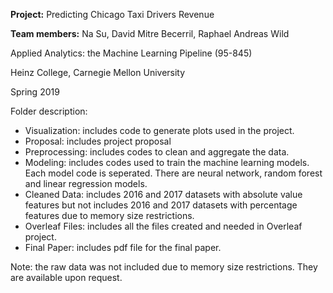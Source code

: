 **Project:** Predicting Chicago Taxi Drivers Revenue

**Team members:** Na Su, David Mitre Becerril, Raphael Andreas Wild

Applied Analytics: the Machine Learning Pipeline (95-845)

Heinz College, Carnegie Mellon University

Spring 2019

Folder description:
- Visualization: includes code to generate plots used in the project.
- Proposal: includes project proposal
- Preprocessing: includes codes to clean and aggregate the data.
- Modeling: includes codes used to train the machine learning models. Each model code is seperated. There are neural network, random forest and linear regression models.
- Cleaned Data: includes 2016 and 2017 datasets with absolute value features but not includes 2016 and 2017 datasets with percentage features due to memory size restrictions.
- Overleaf Files: includes all the files created and needed in Overleaf project.
- Final Paper: includes pdf file for the final paper.

Note: the raw data was not included due to memory size restrictions. They are available upon request.
